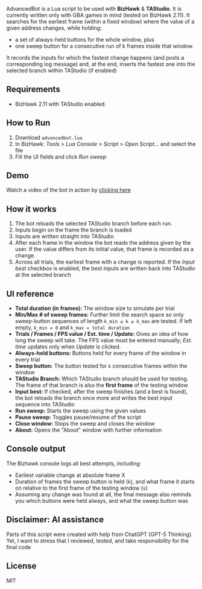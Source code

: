 AdvancedBot is a Lua script to be used with **BizHawk** & **TAStudio**. It is currently written only with GBA games in mind (tested on BizHawk 2.11). It searches for the earliest frame (within a fixed window) where the value of a given address changes, while holding:
- a set of always-held buttons for the whole window, plus
- one sweep button for a consecutive run of k frames inside that window.

It records the inputs for which the fastest change happens (and posts a corresponding log message) and, at the end, inserts the fastest one into the selected branch within TAStudio (if enabled)

## Requirements
- BizHawk 2.11 with TAStudio enabled.

## How to Run
1. Download `advancedbot.lua`  
2. In BizHawk: *Tools > Lua Console > Script > Open Script...* and select the file
3. Fill the UI fields and click *Run sweep*

## Demo
Watch a video of the bot in action by [clicking here](https://www.youtube.com/watch?v=VKQaV8AZy2k)

## How it works
1. The bot reloads the selected TAStudio branch before each run.
2. Inputs begin on the frame the branch is loaded
3. Inputs are written straight into TAStudio
4. After each frame in the window the bot reads the address given by the user. If the value differs from its initial value, that frame is recorded as a change.  
5. Across all trials, the earliest frame with a change is reported. If the *Input best* checkbox is enabled, the best inputs are written back into TAStudio at the selected branch

## UI reference
- **Total duration (in frames):** The window size to simulate per trial
- **Min/Max # of sweep frames:** Further limit the search space so only sweep-button sequences of length `k_min ≤ k ≤ k_max` are tested. If left empty, `k_min = 0` and `k_max = total duration`
- **Trials / Frames / FPS value / Est. time / Update:** Gives an idea of how long the sweep will take. The FPS value must be entered manually; *Est. time* updates only when *Update* is clicked.  
- **Always-held buttons:** Buttons held for every frame of the window in every trial
- **Sweep button:** The button tested for `k` consecutive frames within the window
- **TAStudio Branch:** Which TAStudio branch should be used for testing. The frame of that branch is also the **first frame** of the testing window
- **Input best:** If checked, after the sweep finishes (and a best is found), the bot reloads the branch once more and writes the best input sequence into TAStudio
- **Run sweep:** Starts the sweep using the given values
- **Pause sweep:** Toggles pause/resume of the script
- **Close window:** Stops the sweep and closes the window
- **About:** Opens the "About" window with further information

## Console output
The Bizhawk console logs all best attempts, including:
- Earliest variable change at absolute frame X
- Duration of frames the sweep button is held (`k`), and what frame it starts on relative to the first frame of the testing window (`s`)
- Assuming any change was found at all, the final message also reminds you which buttons were held always, and what the sweep button was

## Disclaimer: AI assistance
Parts of this script were created with help from ChatGPT (GPT-5 Thinking). Yet, I want to stress that I reviewed, tested, and take responsibility for the final code

## License
MIT
